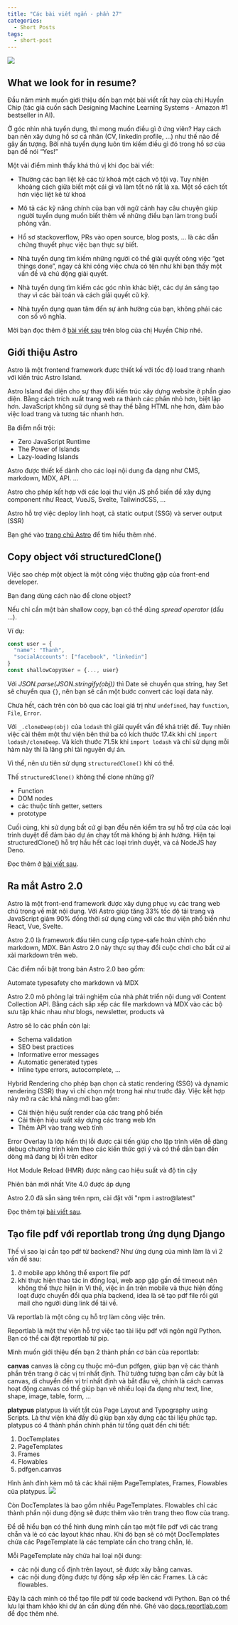 ```yaml
---
title: "Các bài viết ngắn - phần 27"
categories:
  - Short Posts
tags:
  - short-post
---
```

![](https://i0.wp.com/beautyoncode.com/wp-content/uploads/2023/02/beautyoncode-short-post-27.png)

## What we look for in resume?
Đầu năm mình muốn giới thiệu đến bạn một bài viết rất hay của chị Huyền Chip (tác giả cuốn sách Designing Machine Learning Systems - Amazon #1 bestseller in AI).

Ở góc nhìn nhà tuyển dụng, thì mong muốn điều gì ở ứng viên? Hay cách bạn nên xây dựng hồ sơ cá nhân (CV, linkedin profile, ...) như thế nào để gây ấn tượng.
Bởi nhà tuyển dụng luôn tìm kiếm điều gì đó trong hồ sơ của bạn để nói “Yes!”

Một vài điểm mình thấy khá thú vị khi đọc bài viết:
- Thường các bạn liệt kê các từ khoá một cách vô tội vạ. Tuy nhiên khoảng cách giữa biết một cái gì và làm tốt nó rất là xa.
Một số cách tốt hơn việc liệt kê từ khoá
- Mô tả các kỹ năng chính của bạn với ngữ cảnh hay câu chuyện giúp người tuyển dụng muốn biết thêm về những điều bạn làm trong buổi phỏng vấn.
- Hồ sơ stackoverflow, PRs vào open source, blog posts, … là các dẫn chứng thuyết phục việc bạn thực sự biết.

- Nhà tuyển dụng tìm kiếm những người có thể giải quyết công việc “get things done”, ngay cả khi công việc chưa có tên như khi bạn thấy một vấn đề và chủ động giải quyết.
- Nhà tuyển dụng tìm kiếm các góc nhìn khác biệt, các dự án sáng tạo thay vì các bài toán và cách giải quyết cũ kỹ.
- Nhà tuyển dụng quan tâm đến sự ảnh hưởng của bạn, không phải các con số vô nghĩa.

Mời bạn đọc thêm ở [bài viết sau](https://huyenchip.com/2023/01/24/what-we-look-for-in-a-candidate.html) trên blog của chị Huyền Chip nhé.

## Giới thiệu Astro
Astro là một frontend framework được thiết kế với tốc độ load trang nhanh với kiến trúc Astro Island.

Astro Island đại diện cho sự thay đổi kiến trúc xây dựng website ở phần giao diện. Bằng cách trích xuất trang web ra thành các phần nhỏ hơn, biệt lập hơn. JavaScript không sử dụng sẽ thay thế bằng HTML nhẹ hơn, đảm bảo việc load trang và tương tác nhanh hơn.

Ba điểm nổi trội:
- Zero JavaScript Runtime
- The Power of Islands
- Lazy-loading Islands

Astro được thiết kế dành cho các loại nội dung đa dạng như CMS, markdown, MDX, API. ...

Astro cho phép kết hợp với các loại thư viện JS phổ biến để xây dựng component như React, VueJS, Svelte, TailwindCSS, ...

Astro hỗ trợ việc deploy linh hoạt, cả static output (SSG) và server output (SSR)

Bạn ghé vào [trang chủ Astro](https://astro.build/) để tìm hiểu thêm nhé.

## Copy object với structuredClone()
Việc sao chép một object là một công việc thường gặp của front-end developer.

Bạn đang dùng cách nào để clone object?

Nếu chỉ cần một bản shallow copy, bạn có thể dùng *spread operator* (dấu ...).

Ví dụ:
```js
const user = {
  "name": "Thanh",
  "socialAccounts": ["facebook", "linkedin"]
}
const shallowCopyUser = {..., user}
```

Với *JSON.parse(JSON.stringify(obj))* thì Date sẽ chuyển qua string, hay Set sẽ chuyển qua `{}`, nên bạn sẽ cần một bước convert các loại data này.

Chưa hết, cách trên còn bỏ qua các loại giá trị như `undefined`, hay `function`, `File`, `Error`.

Với `_.cloneDeep(obj)` của `lodash` thì giải quyết vấn đề khá triệt để.
Tuy nhiên việc cài thêm một thư viện bên thứ ba có kích thước 17.4k khi chỉ `import lodash/cloneDeep`. Và kích thước 71.5k khi `import lodash` và chỉ sử dụng mỗi hàm này thì là lãng phí tài nguyên dự án.

Vì thế, nên ưu tiên sử dụng `structuredClone()` khi có thể.


Thế `structuredClone()` không thể clone những gì?
- Function
- DOM nodes
- các thuộc tính getter, setters
- prototype

Cuối cùng, khi sử dụng bất cứ gì bạn đều nên kiểm tra sự hỗ trợ của các loại trình duyệt để đảm bảo dự án chạy tốt mà không bị ảnh hưởng. Hiện tại structuredClone() hỗ trợ hầu hết các loại trình duyệt, và cả NodeJS hay Deno.

Đọc thêm ở [bài viết sau](https://www.builder.io/blog/structured-clone).

## Ra mắt Astro 2.0
Astro là một front-end framework được xây dựng phục vụ các trang web chú trọng về mặt nội dung. Với Astro giúp tăng 33% tốc độ tải trang và JavaScript giảm 90% đồng thời sử dụng cùng với các thư viện phổ biến như React, Vue, Svelte.

Astro 2.0 là framework đầu tiên cung cấp type-safe hoàn chỉnh cho markdown, MDX. Bản Astro 2.0 này thực sự thay đổi cuộc chơi cho bất cứ ai xài markdown trên web.

Các điểm nổi bật trong bản Astro 2.0 bao gồm:

Automate typesafety cho markdown và MDX

Astro 2.0 mô phỏng lại trải nghiệm của nhà phát triển nội dung với Content Collection API. Bằng cách sắp xếp các file markdown và MDX vào các bộ sưu tập khác nhau như blogs, newsletter, products và

Astro sẽ lo các phần còn lại:
* Schema validation
* SEO best practices
* Informative error messages
* Automatic generated types
* Inline type errors, autocomplete, ...

Hybrid Rendering cho phép bạn chọn cả static rendering (SSG) và dynamic rendering (SSR) thay vì chỉ chọn một trong hai như trước đây. Việc kết hợp này mở ra các khả năng mới bao gồm:
- Cải thiện hiệu suất render của các trang phổ biến
- Cải thiện hiệu suất xây dựng các trang web lớn
- Thêm API vào trang web tĩnh

Error Overlay là lớp hiển thị lỗi được cải tiến giúp cho lập trình viên dễ dàng debug chương trình kèm theo các kiến thức gợi ý và có thể dẫn bạn đến dòng mã đang bị lỗi trên editor

Hot Module Reload (HMR) được nâng cao hiệu suất và độ tin cậy

Phiên bản mới nhất Vite 4.0 được áp dụng

Astro 2.0 đã sẵn sàng trên npm, cài đặt với "npm i astro@latest"

Đọc thêm tại [bài viết sau](https://astro.build/blog/astro-2/).

## Tạo file pdf với reportlab trong ứng dụng Django

Thế vì sao lại cần tạo pdf từ backend?
Như ứng dụng của mình làm là vì 2 vấn đề sau:
1. ở mobile app không thể export file pdf
2. khi thực hiện thao tác in đồng loại, web app gặp gấn đề timeout nên không thể thực hiện in
Vì thế, việc in ấn trên mobile và thực hiện đồng loạt được chuyển đổi qua phía backend, idea là sẽ tạo pdf file rồi gửi mail cho người dùng link để tải về.

Và reportlab là một công cụ hỗ trợ làm công việc trên.

Reportlab là một thư viện hỗ trợ việc tạo tài liệu pdf với ngôn ngữ Python. Bạn có thể cài đặt reportlab từ pip.

Mình muốn giới thiệu đến bạn 2 thành phần cơ bản của reportlab:

**canvas**
canvas là công cụ thuộc mô-đun pdfgen, giúp bạn vẽ các thành phần trên trang ở các vị trí nhất định.
Thử tưởng tượng bạn cầm cây bút là canvas, di chuyển đến vị trí nhất định và bắt đầu vẽ, chính là cách canvas hoạt động.canvas có thể giúp bạn vẽ nhiều loại đa dạng như text, line, shape, image, table, form, ...

**platypus**
platypus là viết tắt của Page Layout and Typography using Scripts. Là thư viện khá đầy đủ giúp bạn xây dựng các tài liệu phức tạp.
platypus có 4 thành phần chính phân từ tổng quát đến chi tiết:
1. DocTemplates
2. PageTemplates
3. Frames
4. Flowables
5. pdfgen.canvas

Hình ảnh đính kèm mô tả các khái niệm PageTemplates, Frames, Flowables của platypus.
![](https://i0.wp.com/beautyoncode.com/wp-content/uploads/2023/02/reportlab.jpeg)

Còn DocTemplates là bao gồm nhiều PageTemplates.
Flowables chỉ các thành phần nội dung động sẽ được thêm vào trên trang theo flow của trang.

Để dễ hiểu bạn có thể hình dung mình cần tạo một file pdf với các trang chẵn và lẻ có các layout khác nhau.
Khi đó bạn sẽ có một DocTemplates chứa các PageTemplate là các template cần cho trang chẵn, lẻ.

Mỗi PageTemplate này chứa hai loại nội dung:
- các nội dung cố định trên layout, sẽ được xây bằng canvas.
- các nội dung động được tự động sắp xếp lên các Frames. Là các flowables.

Đây là cách mình có thể tạo file pdf từ code backend với Python.
Bạn có thể lưu lại tham khảo khi dự án cần dùng đến nhé.
Ghé vào [docs.reportlab.com](https://docs.reportlab.com/reportlab/userguide/ch1_intro/) để đọc thêm nhé.
